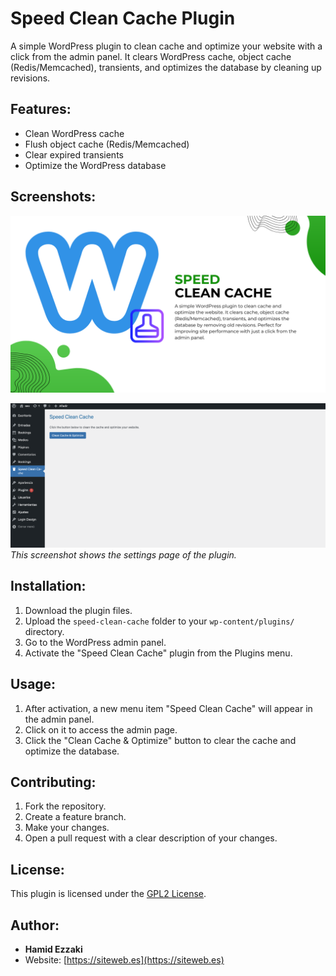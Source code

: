 # Speed Clean Cache Plugin

A simple WordPress plugin to clean cache and optimize your website with a click from the admin panel. It clears WordPress cache, object cache (Redis/Memcached), transients, and optimizes the database by cleaning up revisions.

## Features:
- Clean WordPress cache
- Flush object cache (Redis/Memcached)
- Clear expired transients
- Optimize the WordPress database

## Screenshots:
![Presentation](screenshots/screenshot1.png)

![Settings Page](screenshots/screenshot2.png)
_This screenshot shows the settings page of the plugin._

## Installation:

1. Download the plugin files.
2. Upload the `speed-clean-cache` folder to your `wp-content/plugins/` directory.
3. Go to the WordPress admin panel.
4. Activate the "Speed Clean Cache" plugin from the Plugins menu.

## Usage:
1. After activation, a new menu item "Speed Clean Cache" will appear in the admin panel.
2. Click on it to access the admin page.
3. Click the "Clean Cache & Optimize" button to clear the cache and optimize the database.

## Contributing:
1. Fork the repository.
2. Create a feature branch.
3. Make your changes.
4. Open a pull request with a clear description of your changes.

## License:
This plugin is licensed under the [GPL2 License](LICENSE).

## Author:
- **Hamid Ezzaki**
- Website: [https://siteweb.es](https://siteweb.es)
